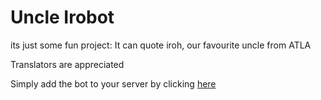 # Uncle Irobot

its just some fun project:
It can quote iroh, our favourite uncle from ATLA

Translators are appreciated

Simply add the bot to your server by clicking
[here](https://discord.com/api/oauth2/authorize?client_id=956121018500542484&permissions=3072&scope=bot)